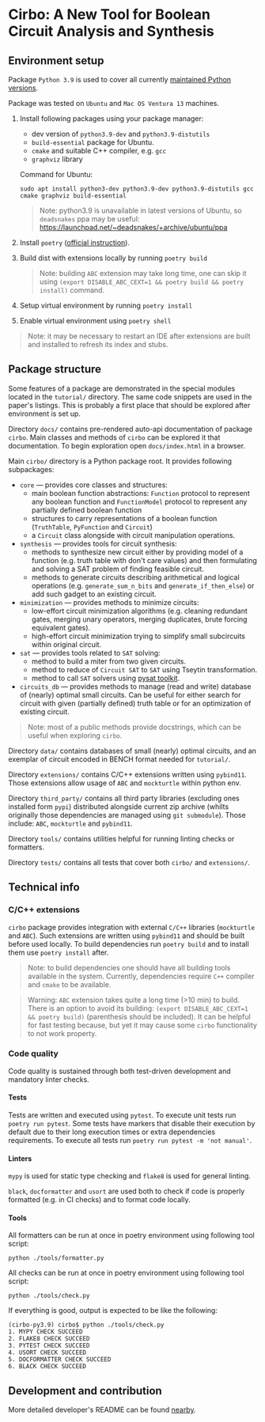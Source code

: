 # Cirbo: A New Tool for Boolean Circuit Analysis and Synthesis

## Environment setup

Package `Python 3.9` is used to cover all currently [maintained Python versions](https://devguide.python.org/versions/).

Package was tested on `Ubuntu` and `Mac OS Ventura 13` machines.

1. Install following packages using your package manager:
   - dev version of `python3.9-dev` and `python3.9-distutils`
   - `build-essential` package for Ubuntu.
   - `cmake` and suitable C++ compiler, e.g. `gcc`
   - `graphviz` library

   Command for Ubuntu:
   ```shell
   sudo apt install python3-dev python3.9-dev python3.9-distutils gcc cmake graphviz build-essential
   ```
   
   > Note: python3.9 is unavailable in latest versions of Ubuntu, so `deadsnakes`
   > ppa may be useful: https://launchpad.net/~deadsnakes/+archive/ubuntu/ppa

1. Install `poetry` ([official instruction](https://python-poetry.org/docs/)).
1. Build dist with extensions locally by running `poetry build`

   > Note: building `ABC` extension may take long time, one can skip it
   > using `(export DISABLE_ABC_CEXT=1 && poetry build && poetry install)`
   > command.

1. Setup virtual environment by running `poetry install`
1. Enable virtual environment using `poetry shell`

> Note: it may be necessary to restart an IDE after extensions
> are built and installed to refresh its index and stubs.

## Package structure

Some features of a package are demonstrated in the special modules located in
the `tutorial/` directory. The same code snippets are used in the paper's listings.
This is probably a first place that should be explored after environment is set up.

Directory `docs/` contains pre-rendered auto-api documentation of package `cirbo`.
Main classes and methods of `cirbo` can be explored it that documentation. To begin
exploration open `docs/index.html` in a browser.

Main `cirbo/` directory is a Python package root. It provides following subpackages:

- `core` &mdash; provides core classes and structures:
  - main boolean function abstractions: `Function` protocol to represent any
  boolean function and `FunctionModel` protocol to represent any partially
  defined boolean function
  - structures to carry representations of a boolean function (`TruthTable`,
  `PyFunction` and `Circuit`)
  - a `Circuit` class alongside with circuit manipulation operations.
- `synthesis` &mdash; provides tools for circuit synthesis:
  - methods to synthesize new circuit either by providing model of a function
  (e.g. truth table with don't care values) and then formulating and solving
  a SAT problem of finding feasible circuit.
  - methods to generate circuits describing arithmetical and logical operations
  (e.g. `generate_sum_n_bits` and `generate_if_then_else`) or add such gadget to
  an existing circuit.
- `minimization` &mdash; provides methods to minimize circuits:
  - low-effort circuit minimization algorithms (e.g. cleaning redundant gates,
  merging unary operators, merging duplicates, brute forcing equivalent gates).
  - high-effort circuit minimization trying to simplify small subcircuits within
  original circuit.
- `sat` &mdash; provides tools related to `SAT` solving:
  - method to build a miter from two given circuits.
  - method to reduce of `Circuit SAT` to `SAT` using Tseytin transformation.
  - method to call `SAT` solvers using [pysat toolkit](https://github.com/pysathq/pysat).
- `circuits_db` &mdash; provides methods to manage (read and write) database of
(nearly) optimal small circuits. Can be useful for either search for circuit with
given (partially defined) truth table or for an optimization of existing circuit.

> Note: most of a public methods provide docstrings, which can be useful when
> exploring `cirbo`.

Directory `data/` contains databases of small (nearly) optimal circuits, and
an exemplar of circuit encoded in BENCH format needed for `tutorial/`.

Directory `extensions/` contains C/C++ extensions written using `pybind11`.
Those extensions allow usage of `ABC` and `mockturtle` within python env.

Directory `third_party/` contains all third party libraries (excluding ones
installed form `pypi`) distributed alongside current zip archive (whilts
originally those dependencies are managed using `git submodule`). Those
include: `ABC`, `mockturtle` and `pybind11`.

Directory `tools/` contains utilities helpful for running linting checks or formatters.

Directory `tests/` contains all tests that cover both `cirbo/` and `extensions/`.

## Technical info

### C/C++ extensions

`cirbo` package provides integration with external `C/C++` libraries (`mockturtle`
and `ABC`). Such extensions are written using `pybind11` and should be built before
used locally. To build dependencies run `poetry build` and to install them  use
`poetry install` after.

> Note: to build dependencies one should have all building tools available
> in the system. Currently, dependencies require `C++` compiler and `cmake`
> to be available.

> Warning: `ABC` extension takes quite a long time (>10 min) to build. There is
> an option to avoid its building: `(export DISABLE_ABC_CEXT=1 && poetry build)`
> (parenthesis should be included). It can be helpful for fast testing because,
> but yet it may cause some `cirbo` functionality to not work property.

### Code quality

Code quality is sustained through both test-driven development and mandatory
linter checks.

#### Tests

Tests are written and executed using `pytest`. To execute unit tests run
`poetry run pytest`. Some tests have markers that disable their execution
by default due to their long execution times or extra dependencies requirements.
To  execute all tests run `poetry run pytest -m 'not manual'`.

#### Linters

`mypy` is used for static type checking and `flake8` is used for general linting.

`black`, `docformatter` and `usort` are used both to check if code is properly
formatted (e.g. in CI checks) and to format code locally.

#### Tools

All formatters can be run at once in poetry environment using following tool script:

`python ./tools/formatter.py`

All checks can be run at once in poetry environment using following tool script:

`python ./tools/check.py`

If everything is good, output is expected to be like the following:

```
(cirbo-py3.9) cirbo$ python ./tools/check.py
1. MYPY CHECK SUCCEED
2. FLAKE8 CHECK SUCCEED
3. PYTEST CHECK SUCCEED
4. USORT CHECK SUCCEED
5. DOCFORMATTER CHECK SUCCEED
6. BLACK CHECK SUCCEED
```

## Development and contribution

More detailed developer's README can be found [nearby](README_DEV.md).
